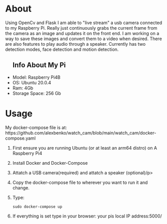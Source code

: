# About
<p>
  Using OpenCv and Flask I am able to "live stream" a usb camera connected to my Raspberry Pi. Really just continuously grabs the current frame from the camera as an image and updates it on the front end. I am working on a way to save these images and convert them to a video when desired. There are also features to play audio through a speaker. Currently has two detection modes, face detection and motion detection.
</p>


<ul>
  <h2>Info About My Pi</h2>
  <li>Model: Raspberry Pi4B</li>
  <li>OS: Ubuntu 20.0.4</li>
  <li>Ram: 4Gb</l1>
  <li>Storage Space: 256 Gb</li>
</ul>

# Usage
<p>My docker-compose file is at: https://github.com/alexbenko/watch_cam/blob/main/watch_cam/docker-compose.yaml</p>

<ol>
  <li><p>First ensure you are running Ubuntu (or at least an arm64 distro) on A Raspberry Pi4</p></li>
  <li><p>Install Docker and Docker-Compose</p></li>
  <li><p>Attatch a USB camera(required) and attatch a speaker (optional)/p></li>
  <li><p>Copy the docker-compose file to wherever you want to run it and change.</p></li>
  <li><p>Type: </p> <code>sudo docker-compose up </code></li>
  <li><p>If everything is set type in your browser: your pis local IP address:5000/</p></li>
</ol>
